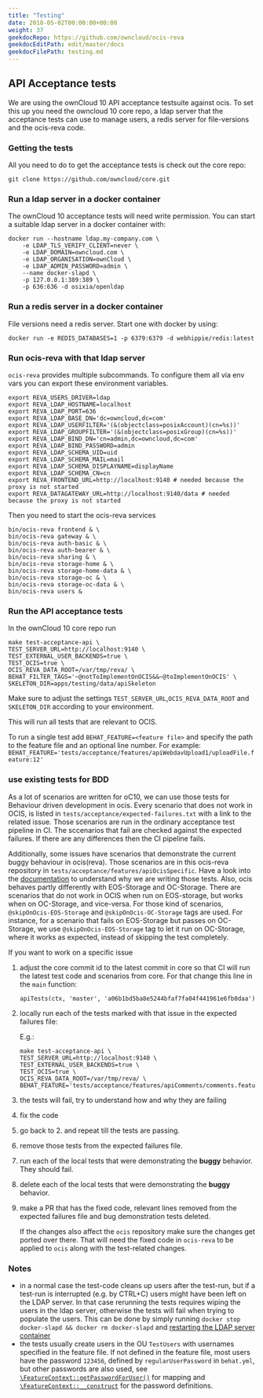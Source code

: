 ```yaml
---
title: "Testing"
date: 2018-05-02T00:00:00+00:00
weight: 37
geekdocRepo: https://github.com/owncloud/ocis-reva
geekdocEditPath: edit/master/docs
geekdocFilePath: testing.md
---
```



## API Acceptance tests

We are using the ownCloud 10 API acceptance testsuite against ocis. To set this up you need the owncloud 10 core repo, a ldap server that the acceptance tests can use to manage users, a redis server for file-versions and the ocis-reva code.

### Getting the tests

All you need to do to get the acceptance tests is check out the core repo:
```
git clone https://github.com/owncloud/core.git
```

### Run a ldap server in a docker container

The ownCloud 10 acceptance tests will need write permission. You can start a suitable ldap server in a docker container with:

```
docker run --hostname ldap.my-company.com \
    -e LDAP_TLS_VERIFY_CLIENT=never \
    -e LDAP_DOMAIN=owncloud.com \
    -e LDAP_ORGANISATION=ownCloud \
    -e LDAP_ADMIN_PASSWORD=admin \
    --name docker-slapd \
    -p 127.0.0.1:389:389 \
    -p 636:636 -d osixia/openldap
```
### Run a redis server in a docker container

File versions need a redis server. Start one with docker by using:

`docker run -e REDIS_DATABASES=1 -p 6379:6379 -d webhippie/redis:latest`

### Run ocis-reva with that ldap server

`ocis-reva` provides multiple subcommands. To configure them all via env vars you can export these environment variables.

```
export REVA_USERS_DRIVER=ldap
export REVA_LDAP_HOSTNAME=localhost
export REVA_LDAP_PORT=636
export REVA_LDAP_BASE_DN='dc=owncloud,dc=com'
export REVA_LDAP_USERFILTER='(&(objectclass=posixAccount)(cn=%s))'
export REVA_LDAP_GROUPFILTER='(&(objectclass=posixGroup)(cn=%s))'
export REVA_LDAP_BIND_DN='cn=admin,dc=owncloud,dc=com'
export REVA_LDAP_BIND_PASSWORD=admin
export REVA_LDAP_SCHEMA_UID=uid
export REVA_LDAP_SCHEMA_MAIL=mail
export REVA_LDAP_SCHEMA_DISPLAYNAME=displayName
export REVA_LDAP_SCHEMA_CN=cn
export REVA_FRONTEND_URL=http://localhost:9140 # needed because the proxy is not started
export REVA_DATAGATEWAY_URL=http://localhost:9140/data # needed because the proxy is not started
```

Then you need to start the ocis-reva services
```
bin/ocis-reva frontend & \
bin/ocis-reva gateway & \
bin/ocis-reva auth-basic & \
bin/ocis-reva auth-bearer & \
bin/ocis-reva sharing & \
bin/ocis-reva storage-home & \
bin/ocis-reva storage-home-data & \
bin/ocis-reva storage-oc & \
bin/ocis-reva storage-oc-data & \
bin/ocis-reva users &
```

### Run the API acceptance tests

In the ownCloud 10 core repo run

```
make test-acceptance-api \
TEST_SERVER_URL=http://localhost:9140 \
TEST_EXTERNAL_USER_BACKENDS=true \
TEST_OCIS=true \
OCIS_REVA_DATA_ROOT=/var/tmp/reva/ \
BEHAT_FILTER_TAGS='~@notToImplementOnOCIS&&~@toImplementOnOCIS' \
SKELETON_DIR=apps/testing/data/apiSkeleton
```

Make sure to adjust the settings `TEST_SERVER_URL`,`OCIS_REVA_DATA_ROOT` and `SKELETON_DIR` according to your environment.

This will run all tests that are relevant to OCIS.

To run a single test add `BEHAT_FEATURE=<feature file>` and specify the path to the feature file and an optional line number. For example: `BEHAT_FEATURE='tests/acceptance/features/apiWebdavUpload1/uploadFile.feature:12'`

### use existing tests for BDD

As a lot of scenarios are written for oC10, we can use those tests for Behaviour driven development in ocis.
Every scenario that does not work in OCIS, is listed in `tests/acceptance/expected-failures.txt` with a link to the related issue.
Those scenarios are run in the ordinary acceptance test pipeline in CI. The sccenarios that fail are checked against the
expected failures. If there are any differences then the CI pipeline fails.

Additionally, some issues have scenarios that demonstrate the current buggy behaviour in ocis(reva).
Those scenarios are in this ocis-reva repository in `tests/acceptance/features/apiOcisSpecific`.
Have a look into the [documentation](https://doc.owncloud.com/server/developer_manual/testing/acceptance-tests.html#writing-scenarios-for-bugs) to understand why we are writing those tests.
Also, ocis behaves partly differently with EOS-Storage and OC-Storage. There are scenarios that do not work in OCIS when run on EOS-storage, but works when on OC-Storage, and vice-versa. For those kind of scenarios, ` @skipOnOcis-EOS-Storage` and `@skipOnOcis-OC-Storage` tags are used. For instance, for a scenario that fails on EOS-Storage but passes on OC-Storage, we use `@skipOnOcis-EOS-Storage` tag to let it run on OC-Storage, where it works as expected, instead of skipping the test completely.

If you want to work on a specific issue

1.  adjust the core commit id to the latest commit in core so that CI will run the latest test code and scenarios from core.
    For that change this line in the `main` function:

        apiTests(ctx, 'master', 'a06b1bd5ba8e5244bfaf7fa04f441961e6fb0daa')

2.  locally run each of the tests marked with that issue in the expected failures file:

    E.g.:
    ```
    make test-acceptance-api \
    TEST_SERVER_URL=http://localhost:9140 \
    TEST_EXTERNAL_USER_BACKENDS=true \
    TEST_OCIS=true \
    OCIS_REVA_DATA_ROOT=/var/tmp/reva/ \
    BEHAT_FEATURE='tests/acceptance/features/apiComments/comments.feature:123'
    ```

3.  the tests will fail, try to understand how and why they are failing
4.  fix the code
5.  go back to 2. and repeat till the tests are passing.
6.  remove those tests from the expected failures file.
7.  run each of the local tests that were demonstrating the **buggy** behavior. They should fail.
8.  delete each of the local tests that were demonstrating the **buggy** behavior.
9.  make a PR that has the fixed code, relevant lines removed from the expected failures file and bug demonstration tests deleted.

    If the changes also affect the `ocis` repository make sure the changes get ported over there.
    That will need the fixed code in `ocis-reva` to be applied to `ocis` along with the test-related changes.

### Notes
- in a normal case the test-code cleans up users after the test-run, but if a test-run is interrupted (e.g. by CTRL+C) users might have been left on the LDAP server. In that case rerunning the tests requires wiping the users in the ldap server, otherwise the tests will fail when trying to populate the users. This can be done by simply running `docker stop docker-slapd && docker rm docker-slapd` and [restarting the LDAP server container](#run-a-ldap-server-in-a-docker-container)
- the tests usually create users in the OU `TestUsers` with usernames specified in the feature file. If not defined in the feature file, most users have the password `123456`, defined by `regularUserPassword` in `behat.yml`, but other passwords are also used, see [`\FeatureContext::getPasswordForUser()`](https://github.com/owncloud/core/blob/master/tests/acceptance/features/bootstrap/FeatureContext.php#L386) for mapping and [`\FeatureContext::__construct`](https://github.com/owncloud/core/blob/master/tests/acceptance/features/bootstrap/FeatureContext.php#L1668) for the password definitions.
